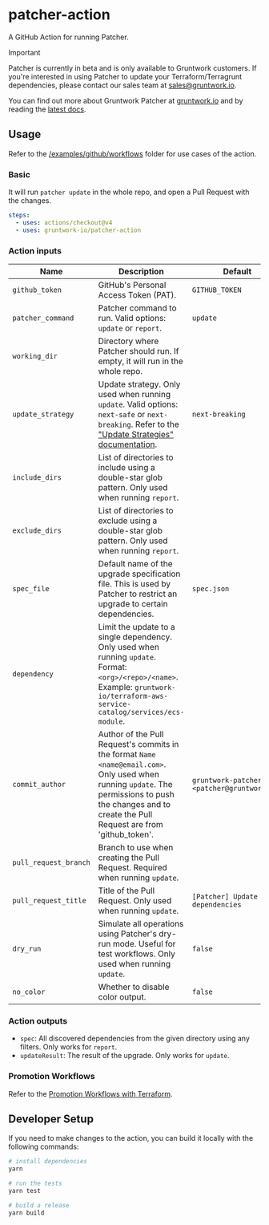 # patcher-action
A GitHub Action for running Patcher.

> [!IMPORTANT]
> Patcher is currently in beta and is only available to Gruntwork customers. If you're interested in using Patcher to update your
> Terraform/Terragrunt dependencies, please contact our sales team at sales@gruntwork.io.

You can find out more about Gruntwork Patcher at [gruntwork.io](https://gruntwork.io/patcher) and by reading the [latest docs](https://docs.gruntwork.io/patcher/).

## Usage

Refer to the [/examples/github/workflows](/examples/github/workflows) folder for use cases of the action.

### Basic 
It will run `patcher update` in the whole repo, and open a Pull Request with the changes.

```yaml
steps:
  - uses: actions/checkout@v4
  - uses: gruntwork-io/patcher-action
```

### Action inputs

| Name              | Description                                                                                                                                                                                                  | Default                                        |
|-------------------|--------------------------------------------------------------------------------------------------------------------------------------------------------------------------------------------------------------|------------------------------------------------|
| `github_token`        | GitHub's Personal Access Token (PAT).                                                                                                                                                                    | `GITHUB_TOKEN`                                 |
| `patcher_command`     | Patcher command to run. Valid options: `update` or `report`.                                                                                                                                             | `update`                                       |
| `working_dir`         | Directory where Patcher should run. If empty, it will run in the whole repo.                                                                                                                             |                                                |
| `update_strategy`     | Update strategy. Only used when running `update`. Valid options: `next-safe` or `next-breaking`. Refer to the ["Update Strategies" documentation](https://docs.gruntwork.io/patcher/update-strategies).  | `next-breaking`                                |
| `include_dirs`        | List of directories to include using a double-star glob pattern. Only used when running `report`.                                                                                                        |                                                |
| `exclude_dirs`        | List of directories to exclude using a double-star glob pattern. Only used when running `report`.                                                                                                        |                                                |
| `spec_file`           | Default name of the upgrade specification file. This is used by Patcher to restrict an upgrade to certain dependencies.                                                                                  | `spec.json`                                    |
| `dependency`          | Limit the update to a single dependency. Only used when running `update`. Format: `<org>/<repo>/<name>`. Example: `gruntwork-io/terraform-aws-service-catalog/services/ecs-module`.                      |                                                |
| `commit_author`       | Author of the Pull Request's commits in the format `Name <name@email.com>`. Only used when running `update`. The permissions to push the changes and to create the Pull Request are from 'github_token'. | `gruntwork-patcher-bot <patcher@gruntwork.io>` |
| `pull_request_branch` | Branch to use when creating the Pull Request. Required when running `update`.                                                                                                                            |                                                |
| `pull_request_title`  | Title of the Pull Request. Only used when running `update`.                                                                                                                                              | `[Patcher] Update dependencies`                |
| `dry_run`             | Simulate all operations using Patcher's dry-run mode. Useful for test workflows. Only used when running `update`.                                                                                        | `false`                                        |
| `no_color`            | Whether to disable color output.                                                                                                                                                                         | `false`                                        |

### Action outputs
- `spec`: All discovered dependencies from the given directory using any filters. Only works for `report`.
- `updateResult`: The result of the upgrade. Only works for `update`.

### Promotion Workflows 

Refer to the [Promotion Workflows with Terraform](https://blog.gruntwork.io/promotion-workflows-with-terraform-13c05bed953d).

## Developer Setup

If you need to make changes to the action, you can build it locally with the following commands:

```sh
# install dependencies
yarn

# run the tests
yarn test

# build a release
yarn build
```

